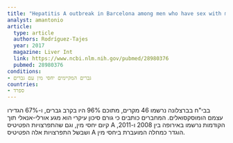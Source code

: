 ```yaml
---
title: "Hepatitis A outbreak in Barcelona among men who have sex with men (MSM), January-June 2017: A hospital perspective"
analyst: amantonio
article:
  type: article
  authors: Rodríguez-Tajes
  year: 2017
  magazine: Liver Int
  link: https://www.ncbi.nlm.nih.gov/pubmed/28980376
  pubmed: 28980376
conditions:
- גברים המקיימים יחסי מין עם גברים
countries:
- ספרד
---
```


בבי"ח בברצלונה נרשמו 46 מקרים, מתוכם 96% היו בקרב גברים, ו-67% הגדירו עצמם הומוסקסואלים. המחברים כותבים כי גורם סיכון עיקרי הוא מגע אורלי-אנאלי תוך קיום יחסי מין, וגם שהתפרצויות הפטיטיס A הקודמות נרשמו באירופה בין 2008 ו-2011, ושבשל התפרצויות אלה הפטיטיס A הוגדר כמחלה המועברת ביחסי מין.
